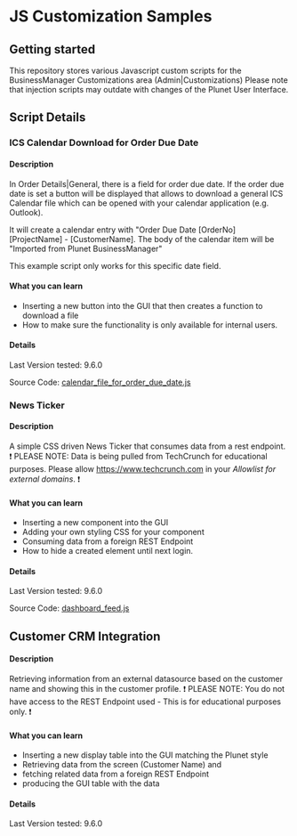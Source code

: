 # JS Customization Samples
## Getting started
This repository stores various Javascript custom scripts for the BusinessManager Customizations area (Admin|Customizations) Please note that injection scripts may outdate with changes of the Plunet User Interface.

## Script Details

### ICS Calendar Download for Order Due Date
#### Description
In Order Details|General, there is a field for order due date. If the order due date is set a button will be displayed that allows to download a general ICS Calendar file which can be opened with your calendar application (e.g. Outlook).

It will create a calendar entry with "Order Due Date [OrderNo] [ProjectName] - [CustomerName]. The body of the calendar item will be "Imported from Plunet BusinessManager"

This example script only works for this specific date field.

#### What you can learn
- Inserting a new button into the GUI that then creates a function to download a file
- How to make sure the functionality is only available for internal users.

#### Details
Last Version tested: 9.6.0

Source Code: [calendar_file_for_order_due_date.js](https://github.com/PlunetBusinessManager/JS-Customization-Samples/blob/main/calendar_file_for_order_due_date.js "calendar_file_for_order_due_date.js")

### News Ticker
#### Description
A simple CSS driven News Ticker that consumes data from a rest endpoint.
:exclamation: PLEASE NOTE: Data is being pulled from TechCrunch for educational purposes. Please allow https://www.techcrunch.com in your _Allowlist for external domains_. :exclamation:

#### What you can learn
- Inserting a new component into the GUI
- Adding your own styling CSS for your component
- Consuming data from a foreign REST Endpoint
- How to hide a created element until next login.

#### Details
Last Version tested: 9.6.0

Source Code: [dashboard_feed.js](https://github.com/PlunetBusinessManager/JS-Customization-Samples/blob/main/dashboard_feed.js "dashboard_feed.js")

## Customer CRM Integration
#### Description
Retrieving information from an external datasource based on the customer name and showing this in the customer profile.
:exclamation: PLEASE NOTE: You do not have access to the REST Endpoint used - This is for educational purposes only. :exclamation:

#### What you can learn
- Inserting a new display table into the GUI matching the Plunet style
- Retrieving data from the screen (Customer Name) and
- fetching related data from a foreign REST Endpoint
- producing the GUI table with the data

#### Details
Last Version tested: 9.6.0
